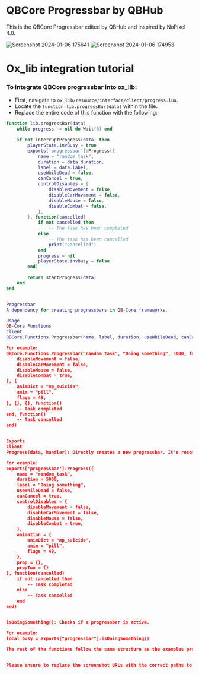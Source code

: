 # QBCore Progressbar by QBHub

This is the QBCore Progressbar edited by QBHub and inspired by NoPixel 4.0.

![Screenshot 2024-01-06 175641](https://github.com/QBHub/progressbar/assets/47999933/93ffa56f-215e-4138-a667-ae3be2de6aab)
![Screenshot 2024-01-06 174953](https://github.com/QBHub/progressbar/assets/47999933/bb656b22-017a-411a-bb7a-6196fab0844a)

# Ox_lib integration tutorial

### To integrate QBCore progressbar into ox_lib:

- First, navigate to `ox_lib/resource/interface/client/progress.lua`.
- Locate the `function lib.progressBar(data)` within the file.
- Replace the entire code of this function with the following:

```lua
function lib.progressBar(data)
    while progress ~= nil do Wait(0) end

    if not interruptProgress(data) then
        playerState.invBusy = true
        exports['progressbar']:Progress({
            name = "random_task",
            duration = data.duration,
            label = data.label,
            useWhileDead = false,
            canCancel = true,
            controlDisables = {
                disableMovement = false,
                disableCarMovement = false,
                disableMouse = false,
                disableCombat = false,
            },
        }, function(cancelled)
            if not cancelled then
                -- The task has been completed
            else
                -- The task has been cancelled
                print("Cancelled")
            end
            progress = nil
            playerState.invBusy = false
        end)

        return startProgress(data)
    end
end


Progressbar
A dependency for creating progressbars in QB-Core frameworks.

Usage
QB-Core Functions
Client
QBCore.Functions.Progressbar(name, label, duration, useWhileDead, canCancel, disableControls, animation, prop, propTwo, onFinish, onCancel): Creates a new progressbar using QB-Core's built-in functions.

For example:
QBCore.Functions.Progressbar("random_task", "Doing something", 5000, false, true, {
    disableMovement = false,
    disableCarMovement = false,
    disableMouse = false,
    disableCombat = true,
}, {
    animDict = "mp_suicide",
    anim = "pill",
    flags = 49,
}, {}, {}, function()
    -- Task completed
end, function()
    -- Task cancelled
end)


Exports
Client
Progress(data, handler): Directly creates a new progressbar. It's recommended to use QB-Core's built-in function whenever possible.

For example:
exports['progressbar']:Progress({
    name = "random_task",
    duration = 5000,
    label = "Doing something",
    useWhileDead = false,
    canCancel = true,
    controlDisables = {
        disableMovement = false,
        disableCarMovement = false,
        disableMouse = false,
        disableCombat = true,
    },
    animation = {
        animDict = "mp_suicide",
        anim = "pill",
        flags = 49,
    },
    prop = {},
    propTwo = {}
}, function(cancelled)
    if not cancelled then
        -- Task completed
    else
        -- Task cancelled
    end
end)


isDoingSomething(): Checks if a progressbar is active.

For example:
local busy = exports["progressbar"]:isDoingSomething()

The rest of the functions follow the same structure as the examples provided above. For further details, refer to the specific documentation within the progressbar resource.


Please ensure to replace the screenshot URLs with the correct paths to the images in your repository.

